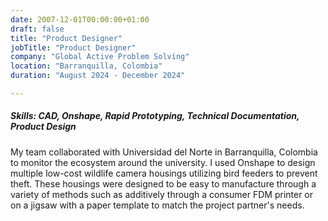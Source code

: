```yaml
---
date: 2007-12-01T00:00:00+01:00
draft: false
title: "Product Designer"
jobTitle: "Product Designer"
company: "Global Active Problem Solving"
location: "Barranquilla, Colombia"
duration: "August 2024 - December 2024"

---
```

##### Skills: CAD, Onshape, Rapid Prototyping, Technical Documentation, Product Design

My team collaborated with Universidad del Norte in Barranquilla, Colombia to monitor the ecosystem around the university. I used Onshape to design multiple low-cost wildlife camera housings utilizing bird feeders to prevent theft. These housings were designed to be easy to manufacture through a variety of methods such as additively through a consumer FDM printer or on a jigsaw with a paper template to match the project partner's needs.